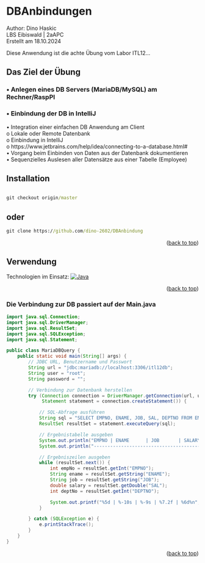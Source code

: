 # DBAnbindungen

<a name="readme-top"></a>
Author: Dino Haskic <br>
LBS Eibiswald | 2aAPC <br>
Erstellt am 18.10.2024

Diese Anwendung ist die achte Übung vom Labor ITL12...<br>

## Das Ziel der Übung
### •	Anlegen eines DB Servers (MariaDB/MySQL) am Rechner/RaspPI
### •	Einbindung der DB in IntelliJ



<div>•	Integration einer einfachen DB Anwendung am Client <div/>
<div>o	Lokale oder Remote Datenbank<div/>
<div>o	Einbindung in IntelliJ<div/>
<div>o	https://www.jetbrains.com/help/idea/connecting-to-a-database.html#<div/>
<div>•	Vorgang beim Einbinden von Daten aus der Datenbank dokumentieren<div/>
<div>•	Sequenzielles Auslesen aller Datensätze aus einer Tabelle (Employee)<div/>



## Installation

```cmd

git checkout origin/master
```
## oder
```cmd
git clone https://github.com/dino-2602/DBAnbindung
```
<p align="right">(<a href="#readme-top">back to top</a>)</p>

## Verwendung
Technologien im Einsatz:
[![Java][java.com]][java-url]


<p align="right">(<a href="#readme-top">back to top</a>)</p>

### Die Verbindung zur DB passiert auf der Main.java
```java
import java.sql.Connection;
import java.sql.DriverManager;
import java.sql.ResultSet;
import java.sql.SQLException;
import java.sql.Statement;

public class MariaDBQuery {
    public static void main(String[] args) {
        // JDBC URL, Benutzername und Passwort
        String url = "jdbc:mariadb://localhost:3306/itl12db";
        String user = "root";
        String password = "";

        // Verbindung zur Datenbank herstellen
        try (Connection connection = DriverManager.getConnection(url, user, password);
             Statement statement = connection.createStatement()) {

            // SQL-Abfrage ausführen
            String sql = "SELECT EMPNO, ENAME, JOB, SAL, DEPTNO FROM EMP";
            ResultSet resultSet = statement.executeQuery(sql);

            // Ergebnistabelle ausgeben
            System.out.println("EMPNO | ENAME      | JOB       | SALARY  | DEPTNO");
            System.out.println("-----------------------------------------------");

            // Ergebniszeilen ausgeben
            while (resultSet.next()) {
                int empNo = resultSet.getInt("EMPNO");
                String ename = resultSet.getString("ENAME");
                String job = resultSet.getString("JOB");
                double salary = resultSet.getDouble("SAL");
                int deptNo = resultSet.getInt("DEPTNO");

                System.out.printf("%5d | %-10s | %-9s | %7.2f | %6d%n", empNo, ename, job, salary, deptNo);
            }

        } catch (SQLException e) {
            e.printStackTrace();
        }
    }
}

```
<p align="right">(<a href="#readme-top">back to top</a>)</p>


<!-- MARKDOWN LINKS & IMAGES -->
<!-- https://www.markdownguide.org/basic-syntax/#reference-style-links -->
[java.com]: https://img.shields.io/badge/Java-ED8B00?style=for-the-badge&logo=openjdk&logoColor=white
[java-url]: https://www.java.com/de/
[product-screenshot]: Screen.png
